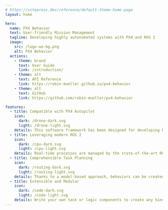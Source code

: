 ```yaml
---
# https://vitepress.dev/reference/default-theme-home-page
layout: home

hero:
  name: PX4 Behavior
  text: User-friendly Mission Management
  tagline: Developing highly autonomated systems with PX4 and ROS 2
  image:
    src: /logo-wo-bg.png
    alt: PX4 Behavior
  actions:
    - theme: brand
      text: User Guide
      link: /introduction/
    - theme: alt
      text: API Reference
      link: https://robin-mueller.github.io/px4-behavior
    - theme: alt
      text: GitHub
      link: https://github.com/robin-mueller/px4-behavior

features:
  - title: Compatible with PX4 Autopilot
    icon: 
      dark: /drone-dark.svg
      light: /drone-light.svg
    details: This software framework has been designed for developing behaviors for unmanned systems running PX4
  - title: Leveraging modern ROS 2
    icon: 
      dark: /cpu-dark.svg
      light: /cpu-light.svg
    details: Real-time processes are managed by the state-of-the-art ROS 2 middleware
  - title: Comprehensible Task Planning
    icon: 
      dark: /routing-dark.svg
      light: /routing-light.svg
    details: Thanks to a model-based approach, behaviors can be created by visually arraning tasks 
  - title: Extensible and Modular
    icon: 
      dark: /code-dark.svg
      light: /code-light.svg
    details: Write your own task or logic components to create any kind of behavior you'd like
---
```


